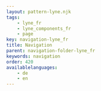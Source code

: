 ```yaml
---
layout: pattern-lyne.njk
tags: 
    - lyne_fr
    - lyne_components_fr
    - page
key: navigation-lyne_fr
title: Navigation
parent: navigation-folder-lyne_fr
keywords: navigation
order: 420
availablelanguages: 
    - de
    - en
---
```

